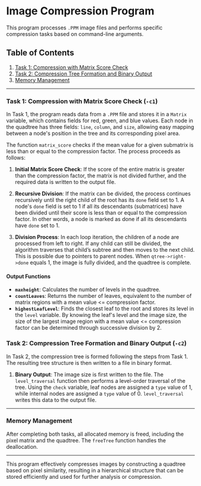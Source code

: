 # Image Compression Program

This program processes `.PPM` image files and performs specific compression tasks based on command-line arguments.

## Table of Contents
1. [Task 1: Compression with Matrix Score Check](#task-1-compression-with-matrix-score-check)
2. [Task 2: Compression Tree Formation and Binary Output](#task-2-compression-tree-formation-and-binary-output)
3. [Memory Management](#memory-management)

---

### Task 1: Compression with Matrix Score Check (`-c1`)

In Task 1, the program reads data from a `.PPM` file and stores it in a `Matrix` variable, which contains fields for red, green, and blue values. Each node in the quadtree has three fields: `line`, `column`, and `size`, allowing easy mapping between a node's position in the tree and its corresponding pixel area.

The function `matrix_score` checks if the mean value for a given submatrix is less than or equal to the compression factor. The process proceeds as follows:

1. **Initial Matrix Score Check**: If the score of the entire matrix is greater than the compression factor, the matrix is not divided further, and the required data is written to the output file.

2. **Recursive Division**: If the matrix can be divided, the process continues recursively until the right child of the root has its `done` field set to 1. A node's `done` field is set to 1 if all its descendants (submatrices) have been divided until their score is less than or equal to the compression factor. In other words, a node is marked as done if all its descendants have `done` set to 1.

3. **Division Process**: In each loop iteration, the children of a node are processed from left to right. If any child can still be divided, the algorithm traverses that child’s subtree and then moves to the next child. This is possible due to pointers to parent nodes. When `qtree->right->done` equals 1, the image is fully divided, and the quadtree is complete.

#### Output Functions
- **`maxheight`**: Calculates the number of levels in the quadtree.
- **`countLeaves`**: Returns the number of leaves, equivalent to the number of matrix regions with a mean value <= compression factor.
- **`highestLeafLevel`**: Finds the closest leaf to the root and stores its level in the `level` variable. By knowing the leaf's level and the image size, the size of the largest image region with a mean value <= compression factor can be determined through successive division by 2.

### Task 2: Compression Tree Formation and Binary Output (`-c2`)

In Task 2, the compression tree is formed following the steps from Task 1. The resulting tree structure is then written to a file in binary format.

1. **Binary Output**: The image size is first written to the file. The `level_traversal` function then performs a level-order traversal of the tree. Using the `check` variable, leaf nodes are assigned a `type` value of 1, while internal nodes are assigned a `type` value of 0. `level_traversal` writes this data to the output file.

---

### Memory Management

After completing both tasks, all allocated memory is freed, including the pixel matrix and the quadtree. The `freeTree` function handles the deallocation.

--- 

This program effectively compresses images by constructing a quadtree based on pixel similarity, resulting in a hierarchical structure that can be stored efficiently and used for further analysis or compression.

